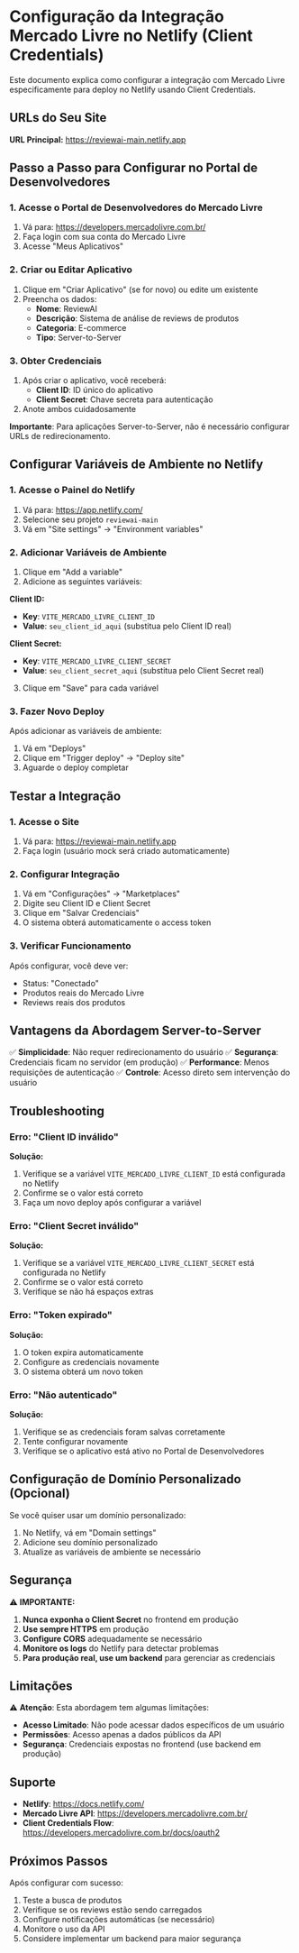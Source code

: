 # Configuração da Integração Mercado Livre no Netlify (Client Credentials)

Este documento explica como configurar a integração com Mercado Livre especificamente para deploy no Netlify usando Client Credentials.

## URLs do Seu Site

**URL Principal:** https://reviewai-main.netlify.app

## Passo a Passo para Configurar no Portal de Desenvolvedores

### 1. Acesse o Portal de Desenvolvedores do Mercado Livre

1. Vá para: https://developers.mercadolivre.com.br/
2. Faça login com sua conta do Mercado Livre
3. Acesse "Meus Aplicativos"

### 2. Criar ou Editar Aplicativo

1. Clique em "Criar Aplicativo" (se for novo) ou edite um existente
2. Preencha os dados:
   - **Nome**: ReviewAI
   - **Descrição**: Sistema de análise de reviews de produtos
   - **Categoria**: E-commerce
   - **Tipo**: Server-to-Server

### 3. Obter Credenciais

1. Após criar o aplicativo, você receberá:
   - **Client ID**: ID único do aplicativo
   - **Client Secret**: Chave secreta para autenticação
2. Anote ambos cuidadosamente

**Importante**: Para aplicações Server-to-Server, não é necessário configurar URLs de redirecionamento.

## Configurar Variáveis de Ambiente no Netlify

### 1. Acesse o Painel do Netlify

1. Vá para: https://app.netlify.com/
2. Selecione seu projeto `reviewai-main`
3. Vá em "Site settings" → "Environment variables"

### 2. Adicionar Variáveis de Ambiente

1. Clique em "Add a variable"
2. Adicione as seguintes variáveis:

**Client ID:**
- **Key**: `VITE_MERCADO_LIVRE_CLIENT_ID`
- **Value**: `seu_client_id_aqui` (substitua pelo Client ID real)

**Client Secret:**
- **Key**: `VITE_MERCADO_LIVRE_CLIENT_SECRET`
- **Value**: `seu_client_secret_aqui` (substitua pelo Client Secret real)

3. Clique em "Save" para cada variável

### 3. Fazer Novo Deploy

Após adicionar as variáveis de ambiente:

1. Vá em "Deploys"
2. Clique em "Trigger deploy" → "Deploy site"
3. Aguarde o deploy completar

## Testar a Integração

### 1. Acesse o Site

1. Vá para: https://reviewai-main.netlify.app
2. Faça login (usuário mock será criado automaticamente)

### 2. Configurar Integração

1. Vá em "Configurações" → "Marketplaces"
2. Digite seu Client ID e Client Secret
3. Clique em "Salvar Credenciais"
4. O sistema obterá automaticamente o access token

### 3. Verificar Funcionamento

Após configurar, você deve ver:
- Status: "Conectado"
- Produtos reais do Mercado Livre
- Reviews reais dos produtos

## Vantagens da Abordagem Server-to-Server

✅ **Simplicidade**: Não requer redirecionamento do usuário
✅ **Segurança**: Credenciais ficam no servidor (em produção)
✅ **Performance**: Menos requisições de autenticação
✅ **Controle**: Acesso direto sem intervenção do usuário

## Troubleshooting

### Erro: "Client ID inválido"

**Solução:**
1. Verifique se a variável `VITE_MERCADO_LIVRE_CLIENT_ID` está configurada no Netlify
2. Confirme se o valor está correto
3. Faça um novo deploy após configurar a variável

### Erro: "Client Secret inválido"

**Solução:**
1. Verifique se a variável `VITE_MERCADO_LIVRE_CLIENT_SECRET` está configurada no Netlify
2. Confirme se o valor está correto
3. Verifique se não há espaços extras

### Erro: "Token expirado"

**Solução:**
1. O token expira automaticamente
2. Configure as credenciais novamente
3. O sistema obterá um novo token

### Erro: "Não autenticado"

**Solução:**
1. Verifique se as credenciais foram salvas corretamente
2. Tente configurar novamente
3. Verifique se o aplicativo está ativo no Portal de Desenvolvedores

## Configuração de Domínio Personalizado (Opcional)

Se você quiser usar um domínio personalizado:

1. No Netlify, vá em "Domain settings"
2. Adicione seu domínio personalizado
3. Atualize as variáveis de ambiente se necessário

## Segurança

⚠️ **IMPORTANTE:**

1. **Nunca exponha o Client Secret** no frontend em produção
2. **Use sempre HTTPS** em produção
3. **Configure CORS** adequadamente se necessário
4. **Monitore os logs** do Netlify para detectar problemas
5. **Para produção real, use um backend** para gerenciar as credenciais

## Limitações

⚠️ **Atenção**: Esta abordagem tem algumas limitações:

- **Acesso Limitado**: Não pode acessar dados específicos de um usuário
- **Permissões**: Acesso apenas a dados públicos da API
- **Segurança**: Credenciais expostas no frontend (use backend em produção)

## Suporte

- **Netlify**: https://docs.netlify.com/
- **Mercado Livre API**: https://developers.mercadolivre.com.br/
- **Client Credentials Flow**: https://developers.mercadolivre.com.br/docs/oauth2

## Próximos Passos

Após configurar com sucesso:

1. Teste a busca de produtos
2. Verifique se os reviews estão sendo carregados
3. Configure notificações automáticas (se necessário)
4. Monitore o uso da API
5. Considere implementar um backend para maior segurança 